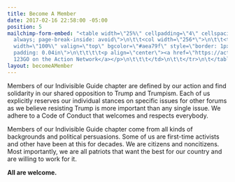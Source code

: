 ```yaml
---
title: Become A Member
date: 2017-02-16 22:58:00 -05:00
position: 5
mailchimp-form-embed: "<table width=\"25%\" cellpadding=\"4\" cellspacing=\"0\" style=\"page-break-before:
  always; page-break-inside: avoid\">\n\t\t<col width=\"256*\">\n\t\t<tr>\n\t\t\t<td
  width=\"100%\" valign=\"top\" bgcolor=\"#aea79f\" style=\"border: 1px double #808080;
  padding: 0.04in\">\n\t\t\t\t<p align=\"center\"><a href=\"https://actionnetwork.org/forms/join-indivisible-123go?clear_id=true\">Join\n\t\t\t\tIndivisible
  123GO on the Action Network</a></p>\n\t\t\t</td>\n\t\t</tr>\n\t</table>"
layout: becomeAMember
---
```


Members of our Indivisible Guide chapter are defined by our action and find solidarity in our shared opposition to Trump and Trumpism. Each of us explicitly reserves our individual stances on specific issues for other forums as we believe resisting Trump is more important than any single issue. We adhere to a Code of Conduct that welcomes and respects everybody.

Members of our Indivisible Guide chapter come from all kinds of backgrounds and political persuasions. Some of us are first-time activists and other have been at this for decades. We are citizens and noncitizens. Most importantly, we are all patriots that want the best for our country and are willing to work for it.

**All are welcome.**
